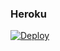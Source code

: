 ### Heroku
[![Deploy](https://www.herokucdn.com/deploy/button.svg)](https://heroku.com/deploy?template=https://github.com/hrisbel/subidas-upload) 
